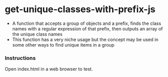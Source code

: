 # get-unique-classes-with-prefix-js
- A function that accepts a group of objects and a prefix, finds the class names with a regular expression of that prefix, then outputs an array of the unique class names
- This function has a very niche usage but the concept may be used in some other ways to find unique items in a group

### Instructions
Open index.html in a web browser to test.